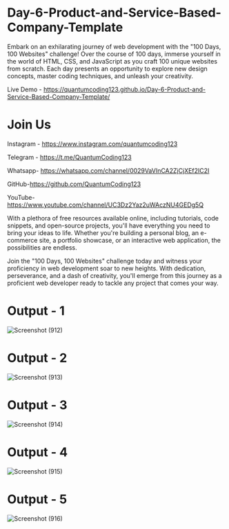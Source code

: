 # Day-6-Product-and-Service-Based-Company-Template

Embark on an exhilarating journey of web development with the "100 Days, 100 Websites" challenge! Over the course of 100 days, immerse yourself in the world of HTML, CSS, and JavaScript as you craft 100 unique websites from scratch. Each day presents an opportunity to explore new design concepts, master coding techniques, and unleash your creativity.

Live Demo - https://quantumcoding123.github.io/Day-6-Product-and-Service-Based-Company-Template/

# Join Us

Instagram - https://www.instagram.com/quantumcoding123

Telegram - https://t.me/QuantumCoding123

Whatsapp- https://whatsapp.com/channel/0029VaVInCA2ZjCjXEf2IC2I

GitHub-https://github.com/QuantumCoding123

YouTube-https://www.youtube.com/channel/UC3Dz2Yaz2uWAczNU4GEDg5Q

With a plethora of free resources available online, including tutorials, code snippets, and open-source projects, you'll have everything you need to bring your ideas to life. Whether you're building a personal blog, an e-commerce site, a portfolio showcase, or an interactive web application, the possibilities are endless.

Join the "100 Days, 100 Websites" challenge today and witness your proficiency in web development soar to new heights. With dedication, perseverance, and a dash of creativity, you'll emerge from this journey as a proficient web developer ready to tackle any project that comes your way.

# Output - 1

![Screenshot (912)](https://github.com/user-attachments/assets/19cd926d-d8df-4d9a-8261-2f90ccf0f8fb)

# Output - 2

![Screenshot (913)](https://github.com/user-attachments/assets/1acd62cf-fd34-42f3-bb53-2af2b0282ced)

# Output - 3

![Screenshot (914)](https://github.com/user-attachments/assets/508e005e-a95e-4439-8a3b-f033b72d3bf4)

# Output - 4

![Screenshot (915)](https://github.com/user-attachments/assets/4a6cc5c1-9743-4000-ab46-bb13211a4384)

# Output - 5

![Screenshot (916)](https://github.com/user-attachments/assets/cf4b1e7f-fd94-4c9a-9759-7e10d29eeee9)


